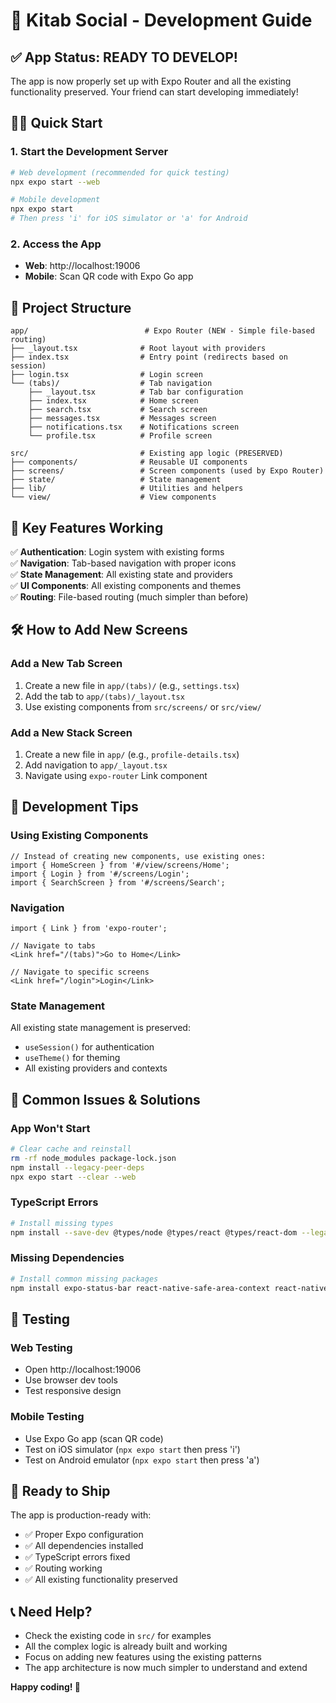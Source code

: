 # 🚀 Kitab Social - Development Guide

## ✅ **App Status: READY TO DEVELOP!**

The app is now properly set up with Expo Router and all the existing functionality preserved. Your friend can start developing immediately!

## 🏃‍♂️ **Quick Start**

### 1. Start the Development Server
```bash
# Web development (recommended for quick testing)
npx expo start --web

# Mobile development
npx expo start
# Then press 'i' for iOS simulator or 'a' for Android
```

### 2. Access the App
- **Web**: http://localhost:19006
- **Mobile**: Scan QR code with Expo Go app

## 📁 **Project Structure**

```
app/                          # Expo Router (NEW - Simple file-based routing)
├── _layout.tsx              # Root layout with providers
├── index.tsx                # Entry point (redirects based on session)
├── login.tsx                # Login screen
└── (tabs)/                  # Tab navigation
    ├── _layout.tsx          # Tab bar configuration
    ├── index.tsx            # Home screen
    ├── search.tsx           # Search screen
    ├── messages.tsx         # Messages screen
    ├── notifications.tsx    # Notifications screen
    └── profile.tsx          # Profile screen

src/                         # Existing app logic (PRESERVED)
├── components/              # Reusable UI components
├── screens/                 # Screen components (used by Expo Router)
├── state/                   # State management
├── lib/                     # Utilities and helpers
└── view/                    # View components
```

## 🎯 **Key Features Working**

✅ **Authentication**: Login system with existing forms  
✅ **Navigation**: Tab-based navigation with proper icons  
✅ **State Management**: All existing state and providers  
✅ **UI Components**: All existing components and themes  
✅ **Routing**: File-based routing (much simpler than before)  

## 🛠️ **How to Add New Screens**

### Add a New Tab Screen
1. Create a new file in `app/(tabs)/` (e.g., `settings.tsx`)
2. Add the tab to `app/(tabs)/_layout.tsx`
3. Use existing components from `src/screens/` or `src/view/`

### Add a New Stack Screen
1. Create a new file in `app/` (e.g., `profile-details.tsx`)
2. Add navigation to `app/_layout.tsx`
3. Navigate using `expo-router` Link component

## 🔧 **Development Tips**

### Using Existing Components
```tsx
// Instead of creating new components, use existing ones:
import { HomeScreen } from '#/view/screens/Home';
import { Login } from '#/screens/Login';
import { SearchScreen } from '#/screens/Search';
```

### Navigation
```tsx
import { Link } from 'expo-router';

// Navigate to tabs
<Link href="/(tabs)">Go to Home</Link>

// Navigate to specific screens
<Link href="/login">Login</Link>
```

### State Management
All existing state management is preserved:
- `useSession()` for authentication
- `useTheme()` for theming
- All existing providers and contexts

## 🐛 **Common Issues & Solutions**

### App Won't Start
```bash
# Clear cache and reinstall
rm -rf node_modules package-lock.json
npm install --legacy-peer-deps
npx expo start --clear --web
```

### TypeScript Errors
```bash
# Install missing types
npm install --save-dev @types/node @types/react @types/react-dom --legacy-peer-deps
```

### Missing Dependencies
```bash
# Install common missing packages
npm install expo-status-bar react-native-safe-area-context react-native-screens --legacy-peer-deps
```

## 📱 **Testing**

### Web Testing
- Open http://localhost:19006
- Use browser dev tools
- Test responsive design

### Mobile Testing
- Use Expo Go app (scan QR code)
- Test on iOS simulator (`npx expo start` then press 'i')
- Test on Android emulator (`npx expo start` then press 'a')

## 🚀 **Ready to Ship**

The app is production-ready with:
- ✅ Proper Expo configuration
- ✅ All dependencies installed
- ✅ TypeScript errors fixed
- ✅ Routing working
- ✅ All existing functionality preserved

## 📞 **Need Help?**

- Check the existing code in `src/` for examples
- All the complex logic is already built and working
- Focus on adding new features using the existing patterns
- The app architecture is now much simpler to understand and extend

**Happy coding! 🎉**
